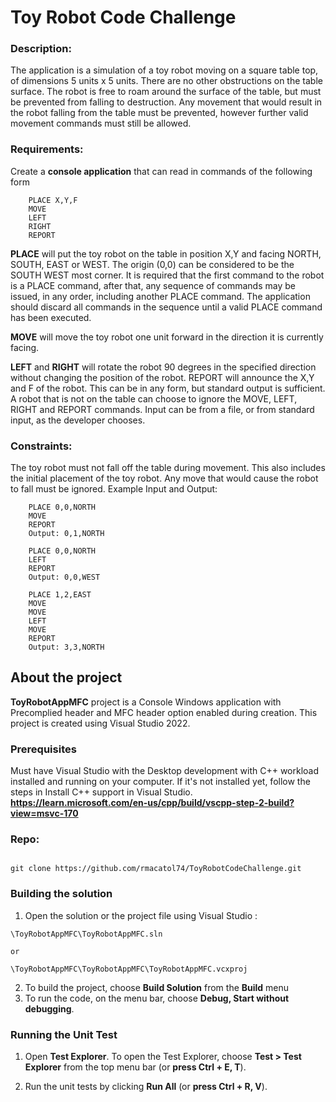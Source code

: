 # Toy Robot Code Challenge 
### Description: 
The application is a simulation of a toy robot moving on a square table top, of dimensions 5 units x 5 units. There are no other obstructions on the table surface. The robot is free to roam around the surface of the table, but must be prevented from falling to destruction. Any movement that would result in the robot falling from the table must be prevented, however further valid movement commands must still be allowed. 

### Requirements:
Create a **console application** that can read in commands of the following form

```
    PLACE X,Y,F 
    MOVE 
    LEFT 
    RIGHT 
    REPORT
```

**PLACE** will put the toy robot on the table in position X,Y and facing NORTH, SOUTH, EAST or WEST. The origin (0,0) can be considered to be the SOUTH WEST most corner. It is required that the first command to the robot is a PLACE command, after that, any sequence of commands may be issued, in any order, including another PLACE command. The application should discard all commands in the sequence until a valid PLACE command has been executed. 

**MOVE** will move the toy robot one unit forward in the direction it is currently facing. 

**LEFT** and **RIGHT** will rotate the robot 90 degrees in the specified direction without changing the position of the robot. REPORT will announce the X,Y and F of the robot. This can be in any form, but standard output is sufficient. A robot that is not on the table can choose to ignore the MOVE, LEFT, RIGHT and REPORT commands. Input can be from a file, or from standard input, as the developer chooses. 

### Constraints: 
The toy robot must not fall off the table during movement. This also includes the initial placement of the toy robot. Any move that would cause the robot to fall must be ignored.
Example Input and Output: 

```
    PLACE 0,0,NORTH 
    MOVE 
    REPORT 
    Output: 0,1,NORTH 

    PLACE 0,0,NORTH 
    LEFT 
    REPORT 
    Output: 0,0,WEST 

    PLACE 1,2,EAST 
    MOVE 
    MOVE 
    LEFT 
    MOVE 
    REPORT 
    Output: 3,3,NORTH
```

## About the project

**ToyRobotAppMFC** project is a Console Windows application with Precomplied header and MFC header option enabled during creation. This project is created using Visual Studio 2022. 

### Prerequisites
Must have Visual Studio with the Desktop development with C++ workload installed and running on your computer. If it's not installed yet, follow the steps in Install C++ support in Visual Studio. **https://learn.microsoft.com/en-us/cpp/build/vscpp-step-2-build?view=msvc-170**

### Repo:

```

git clone https://github.com/rmacatol74/ToyRobotCodeChallenge.git

```

### Building the solution
1. Open the solution or the project file using Visual Studio : 

```
\ToyRobotAppMFC\ToyRobotAppMFC.sln

or

\ToyRobotAppMFC\ToyRobotAppMFC\ToyRobotAppMFC.vcxproj

```

2. To build the  project, choose **Build Solution** from the **Build** menu
3. To run the code, on the menu bar, choose **Debug, Start without debugging**.

### Running the Unit Test

1. Open **Test Explorer**. To open the Test Explorer, choose **Test > Test Explorer** from the top menu bar (or **press Ctrl + E, T**).

2. Run the unit tests by clicking **Run All** (or **press Ctrl + R, V**).
